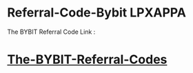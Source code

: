 # Referral-Code-Bybit LPXAPPA
The BYBIT Referral Code Link :


# [The-BYBIT-Referral-Codes](https://www.bybit.com/cards/?ref=LPXAPPA&source=applet_invite)
